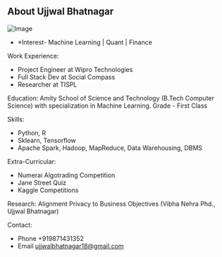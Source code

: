 ## About Ujjwal Bhatnagar
![Image](C:/Users/ujjwa/OneDrive/Pictures/PassportPhoto.jpg)
* *Interest- Machine Learning | Quant | Finance

Work Experience:
- Project Engineer at Wipro Technologies
- Full Stack Dev at Social Compass
- Researcher at TISPL

Education:
Amity School of Science and Technology (B.Tech Computer Science) with specialization in Machine Learning. Grade - First Class

Skills:
- Python, R
- Sklearn, Tensorflow
- Apache Spark, Hadoop, MapReduce, Data Warehousing, DBMS

Extra-Curricular:
- Numerai Algotrading Competition
- Jane Street Quiz
- Kaggle Competitions

Research:
Alignment Privacy to Business Objectives (Vibha Nehra Phd., Ujjwal Bhatnagar)

Contact:
- Phone +919871431352
- Email ujjwalbhatnagar18@gmail.com




